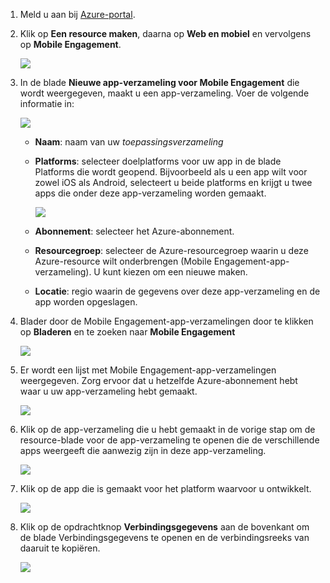 
1. Meld u aan bij [Azure-portal](https://portal.azure.com).
2. Klik op **Een resource maken**, daarna op **Web en mobiel** en vervolgens op **Mobile Engagement**.
   
    ![](./media/mobile-engagement-create-app-in-portal-new/browse-azme-extension.png)
3. In de blade **Nieuwe app-verzameling voor Mobile Engagement** die wordt weergegeven, maakt u een app-verzameling. Voer de volgende informatie in:
   
    ![](./media/mobile-engagement-create-app-in-portal-new/new-azme-app.png)
   
   * **Naam**: naam van uw *toepassingsverzameling* 
   * **Platforms**: selecteer doelplatforms voor uw app in de blade Platforms die wordt geopend. Bijvoorbeeld als u een app wilt voor zowel iOS als Android, selecteert u beide platforms en krijgt u twee apps die onder deze app-verzameling worden gemaakt. 
     
      ![](./media/mobile-engagement-create-app-in-portal-new/choose-platform.png)
   * **Abonnement**: selecteer het Azure-abonnement. 
   * **Resourcegroep**: selecteer de Azure-resourcegroep waarin u deze Azure-resource wilt onderbrengen (Mobile Engagement-app-verzameling). U kunt kiezen om een nieuwe maken.  
   * **Locatie**: regio waarin de gegevens over deze app-verzameling en de app worden opgeslagen.
4. Blader door de Mobile Engagement-app-verzamelingen door te klikken op **Bladeren** en te zoeken naar **Mobile Engagement**
   
    ![](./media/mobile-engagement-create-app-in-portal-new/browse-mobile-engagement-menu.png)
5. Er wordt een lijst met Mobile Engagement-app-verzamelingen weergegeven. Zorg ervoor dat u hetzelfde Azure-abonnement hebt waar u uw app-verzameling hebt gemaakt.
   
    ![](./media/mobile-engagement-create-app-in-portal-new/browse-mobile-engagement.png)
6. Klik op de app-verzameling die u hebt gemaakt in de vorige stap om de resource-blade voor de app-verzameling te openen die de verschillende apps weergeeft die aanwezig zijn in deze app-verzameling. 
   
    ![](./media/mobile-engagement-create-app-in-portal-new/mobile-engagement-app-collection.png)
7. Klik op de app die is gemaakt voor het platform waarvoor u ontwikkelt. 
   
    ![](./media/mobile-engagement-create-app-in-portal-new/mobile-engagement-app.png)
8. Klik op de opdrachtknop **Verbindingsgegevens** aan de bovenkant om de blade Verbindingsgegevens te openen en de verbindingsreeks van daaruit te kopiëren. 
   
    ![](./media/mobile-engagement-create-app-in-portal-new/app-connection-info.png)

